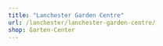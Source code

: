 ```yaml
---
title: "Lanchester Garden Centre"
url: /lanchester/lanchester-garden-centre/
shop: Garten-Center
---
```


